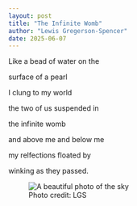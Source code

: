 ```yaml
---
layout: post
title: "The Infinite Womb"
author: "Lewis Gregerson-Spencer"
date: 2025-06-07
---
```


Like a bead of water on the

surface of a pearl

I clung to my world

the two of us suspended in

the infinite womb

and above me and below me

my relfections floated by

winking as they passed.

<figure>
  <img alt="A beautiful photo of the sky" src="{{ "/assets/images/lewis-sky.png" | relative_url }}" />
  <figcaption>
    Photo credit: LGS
  </figcaption>
</figure>